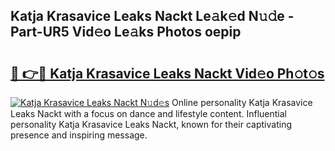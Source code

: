 ## Katja Krasavice Leaks Nackt Le𝚊k𝚎d N𝚞𝚍e - Part-UR5 Vid𝚎o Le𝚊ks Photos oepip

# <h2><a href="http://fb0pl9c.evod.top/?m=Katja+Krasavice+Leaks+Nackt">🔗 👉🔴 Katja Krasavice Leaks Nackt Vid𝚎o Ph𝚘t𝚘s</a></h2>

[![Katja Krasavice Leaks Nackt N𝚞d𝚎s](https://i.imgur.com/8V9OHl7.gif)](http://fb0pl9c.evod.top/?m=Katja+Krasavice+Leaks+Nackt)
Online personality Katja Krasavice Leaks Nackt with a focus on dance and lifestyle content. Influential personality Katja Krasavice Leaks Nackt, known for their captivating presence and inspiring message. 
